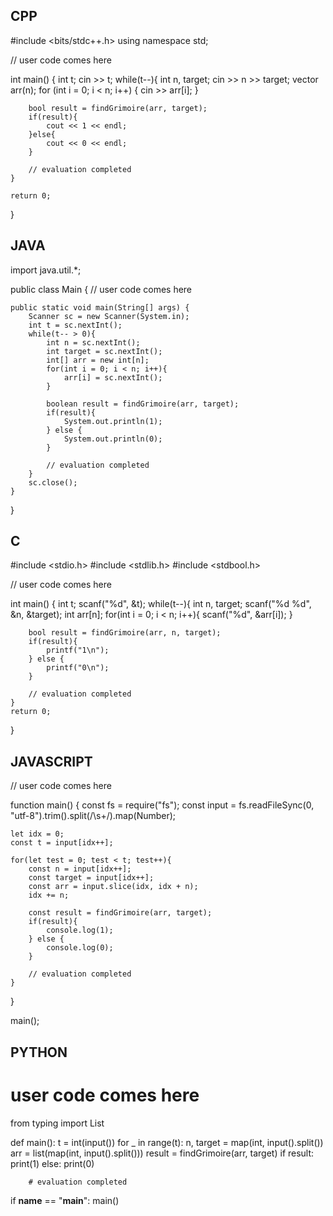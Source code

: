 ## CPP

#include <bits/stdc++.h>
using namespace std;

// user code comes here

int main() {
    int t;
    cin >> t;
    while(t--){
        int n, target;
        cin >> n >> target;
        vector<int> arr(n);
        for (int i = 0; i < n; i++) {
            cin >> arr[i];
        }

        bool result = findGrimoire(arr, target);
        if(result){
            cout << 1 << endl;
        }else{
            cout << 0 << endl;
        }

        // evaluation completed
    }

    return 0;
}

## JAVA

import java.util.*;

public class Main {
    // user code comes here

    public static void main(String[] args) {
        Scanner sc = new Scanner(System.in);
        int t = sc.nextInt();
        while(t-- > 0){
            int n = sc.nextInt();
            int target = sc.nextInt();
            int[] arr = new int[n];
            for(int i = 0; i < n; i++){
                arr[i] = sc.nextInt();
            }

            boolean result = findGrimoire(arr, target);
            if(result){
                System.out.println(1);
            } else {
                System.out.println(0);
            }

            // evaluation completed
        }
        sc.close();
    }
}

## C

#include <stdio.h>
#include <stdlib.h>
#include <stdbool.h>

// user code comes here

int main() {
    int t;
    scanf("%d", &t);
    while(t--){
        int n, target;
        scanf("%d %d", &n, &target);
        int arr[n];
        for(int i = 0; i < n; i++){
            scanf("%d", &arr[i]);
        }

        bool result = findGrimoire(arr, n, target);
        if(result){
            printf("1\n");
        } else {
            printf("0\n");
        }

        // evaluation completed
    }
    return 0;
}

## JAVASCRIPT

// user code comes here

function main() {
    const fs = require("fs");
    const input = fs.readFileSync(0, "utf-8").trim().split(/\s+/).map(Number);

    let idx = 0;
    const t = input[idx++];

    for(let test = 0; test < t; test++){
        const n = input[idx++];
        const target = input[idx++];
        const arr = input.slice(idx, idx + n);
        idx += n;

        const result = findGrimoire(arr, target);
        if(result){
            console.log(1);
        } else {
            console.log(0);
        }

        // evaluation completed
    }
}

main();

## PYTHON

# user code comes here

from typing import List

def main():
    t = int(input())
    for _ in range(t):
        n, target = map(int, input().split())
        arr = list(map(int, input().split()))
        result = findGrimoire(arr, target)
        if result:
            print(1)
        else:
            print(0)
        
        # evaluation completed

if __name__ == "__main__":
    main()
